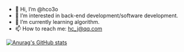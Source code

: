- 👋 Hi, I’m @hco3o
- 👀 I’m interested in back-end development/software development.
- 🌱 I’m currently learning algorithm.
- 📫 How to reach me: hc_j@qq.com

[![Anurag's GitHub stats](https://github-readme-stats.vercel.app/api?username=hco3o)](https://github.com/hco3o/hco3o)

<!---
hco3o/hco3o is a ✨ special ✨ repository because its `README.md` (this file) appears on your GitHub profile.
You can click the Preview link to take a look at your changes.
--->
